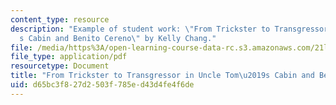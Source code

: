 ```yaml
---
content_type: resource
description: "Example of student work: \"From Trickster to Transgressor in Uncle Tom\u2019\
  s Cabin and Benito Cereno\" by Kelly Chang."
file: /media/https%3A/open-learning-course-data-rc.s3.amazonaws.com/21l-702-studies-in-fiction-rethinking-the-american-masterpiece-fall-2007/d65bc3f827d2503f785ed43d4fe4f6de_kchang_essay2.pdf
file_type: application/pdf
resourcetype: Document
title: "From Trickster to Transgressor in Uncle Tom\u2019s Cabin and Benito Cereno"
uid: d65bc3f8-27d2-503f-785e-d43d4fe4f6de
---
```

